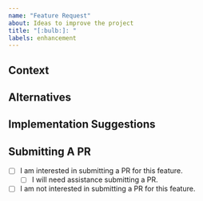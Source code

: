 ```yaml
---
name: "Feature Request"
about: Ideas to improve the project
title: "[:bulb:]: "
labels: enhancement
---
```


## Context
<!-- Please describe why this feature is necessary / how it improves the project. -->
<!-- Is this related to an open issue? If so, please consider add your comments there instead. -->
<!-- Do you think something should be done differently? -->
<!-- Is there something that you currently can't do that you believe should be possible? -->
<!-- Provide as much detail as possible. -->



## Alternatives
<!-- Can the same result be achieved through another method? -->
<!-- Please list the relevant alternatives. -->
<!-- Provide as much detail as possible. -->



## Implementation Suggestions
<!-- If you have suggestions on how the feature should be implemented, please describe accordingly. -->
<!-- If not, you can leave this section blank. -->



## Submitting A PR
<!-- If the feature is approved, are you interested in implementing it? -->
<!-- Place an `x` in the relevant boxes. -->

- [ ] I am interested in submitting a PR for this feature.
  - [ ] I will need assistance submitting a PR.
- [ ] I am not interested in submitting a PR for this feature.
